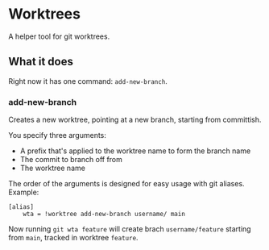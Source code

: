 # Worktrees

A helper tool for git worktrees.

## What it does

Right now it has one command: `add-new-branch`.

### add-new-branch

Creates a new worktree, pointing at a new branch, starting from committish.

You specify three arguments:

- A prefix that's applied to the worktree name to form the branch name
- The commit to branch off from
- The worktree name

The order of the arguments is designed for easy usage with git aliases.
Example:

```
[alias]
    wta = !worktree add-new-branch username/ main
```

Now running `git wta feature` will create brach `username/feature` starting from
`main`, tracked in worktree `feature`.
